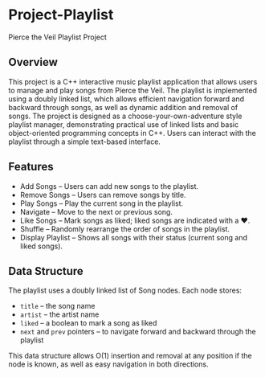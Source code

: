 # Project-Playlist

Pierce the Veil Playlist Project

## Overview
This project is a C++ interactive music playlist application that allows users to manage and play songs from Pierce the Veil. The playlist is implemented using a doubly linked list, which allows efficient navigation forward and backward through songs, as well as dynamic addition and removal of songs.
The project is designed as a choose-your-own-adventure style playlist manager, demonstrating practical use of linked lists and basic object-oriented programming concepts in C++. Users can interact with the playlist through a simple text-based interface.

## Features
- Add Songs – Users can add new songs to the playlist.
- Remove Songs – Users can remove songs by title.
- Play Songs – Play the current song in the playlist.
- Navigate – Move to the next or previous song.
- Like Songs – Mark songs as liked; liked songs are indicated with a ❤️.
- Shuffle – Randomly rearrange the order of songs in the playlist.
- Display Playlist – Shows all songs with their status (current song and liked songs).

## Data Structure
The playlist uses a doubly linked list of Song nodes. Each node stores:
- `title` – the song name
- `artist` – the artist name
- `liked` – a boolean to mark a song as liked
- `next` and `prev` pointers – to navigate forward and backward through the playlist

This data structure allows O(1) insertion and removal at any position if the node is known, as well as easy navigation in both directions.
